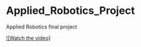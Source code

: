 # Applied_Robotics_Project
Applied Robotics final project

[![Watch the video]](https://www.youtube.com/watch?v=sXX1tEVYenk)

